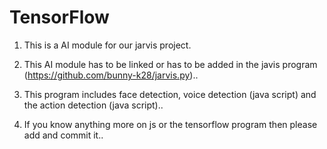 # TensorFlow
1. This is a AI module for our jarvis project.

2. This AI module has to be linked or has to be added in the javis program (https://github.com/bunny-k28/jarvis.py)..

3. This program includes face detection, voice detection (java script) and the action detection (java script)..

4. If you know anything more on js or the tensorflow program then please add and commit it..
